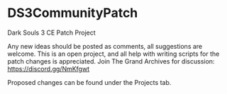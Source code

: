 # DS3CommunityPatch
Dark Souls 3 CE Patch Project

Any new ideas should be posted as comments, all suggestions are welcome.
This is an open project, and all help with writing scripts for the patch changes is appreciated.
Join The Grand Archives for discussion: https://discord.gg/NmKfgwt

Proposed changes can be found under the Projects tab.
